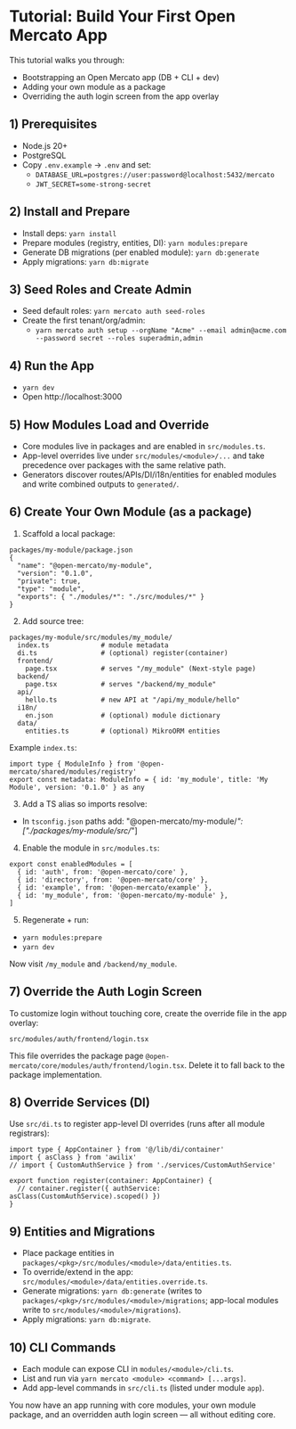 # Tutorial: Build Your First Open Mercato App

This tutorial walks you through:
- Bootstrapping an Open Mercato app (DB + CLI + dev)
- Adding your own module as a package
- Overriding the auth login screen from the app overlay

## 1) Prerequisites
- Node.js 20+
- PostgreSQL
- Copy `.env.example` → `.env` and set:
  - `DATABASE_URL=postgres://user:password@localhost:5432/mercato`
  - `JWT_SECRET=some-strong-secret`

## 2) Install and Prepare
- Install deps: `yarn install`
- Prepare modules (registry, entities, DI): `yarn modules:prepare`
- Generate DB migrations (per enabled module): `yarn db:generate`
- Apply migrations: `yarn db:migrate`

## 3) Seed Roles and Create Admin
- Seed default roles: `yarn mercato auth seed-roles`
- Create the first tenant/org/admin:
  - `yarn mercato auth setup --orgName "Acme" --email admin@acme.com --password secret --roles superadmin,admin`

## 4) Run the App
- `yarn dev`
- Open http://localhost:3000

## 5) How Modules Load and Override
- Core modules live in packages and are enabled in `src/modules.ts`.
- App-level overrides live under `src/modules/<module>/...` and take precedence over packages with the same relative path.
- Generators discover routes/APIs/DI/i18n/entities for enabled modules and write combined outputs to `generated/`.

## 6) Create Your Own Module (as a package)

1. Scaffold a local package:

```
packages/my-module/package.json
{
  "name": "@open-mercato/my-module",
  "version": "0.1.0",
  "private": true,
  "type": "module",
  "exports": { "./modules/*": "./src/modules/*" }
}
```

2. Add source tree:

```
packages/my-module/src/modules/my_module/
  index.ts             # module metadata
  di.ts                # (optional) register(container)
  frontend/
    page.tsx           # serves "/my_module" (Next-style page)
  backend/
    page.tsx           # serves "/backend/my_module"
  api/
    hello.ts           # new API at "/api/my_module/hello"
  i18n/
    en.json            # (optional) module dictionary
  data/
    entities.ts        # (optional) MikroORM entities
```

Example `index.ts`:
```
import type { ModuleInfo } from '@open-mercato/shared/modules/registry'
export const metadata: ModuleInfo = { id: 'my_module', title: 'My Module', version: '0.1.0' } as any
```

3. Add a TS alias so imports resolve:

- In `tsconfig.json` paths add: "@open-mercato/my-module/*": ["./packages/my-module/src/*"]

4. Enable the module in `src/modules.ts`:

```
export const enabledModules = [
  { id: 'auth', from: '@open-mercato/core' },
  { id: 'directory', from: '@open-mercato/core' },
  { id: 'example', from: '@open-mercato/example' },
  { id: 'my_module', from: '@open-mercato/my-module' },
]
```

5. Regenerate + run:
- `yarn modules:prepare`
- `yarn dev`

Now visit `/my_module` and `/backend/my_module`.

## 7) Override the Auth Login Screen

To customize login without touching core, create the override file in the app overlay:

```
src/modules/auth/frontend/login.tsx
```

This file overrides the package page `@open-mercato/core/modules/auth/frontend/login.tsx`.
Delete it to fall back to the package implementation.

## 8) Override Services (DI)

Use `src/di.ts` to register app-level DI overrides (runs after all module registrars):

```
import type { AppContainer } from '@/lib/di/container'
import { asClass } from 'awilix'
// import { CustomAuthService } from './services/CustomAuthService'

export function register(container: AppContainer) {
  // container.register({ authService: asClass(CustomAuthService).scoped() })
}
```

## 9) Entities and Migrations
- Place package entities in `packages/<pkg>/src/modules/<module>/data/entities.ts`.
- To override/extend in the app: `src/modules/<module>/data/entities.override.ts`.
- Generate migrations: `yarn db:generate` (writes to `packages/<pkg>/src/modules/<module>/migrations`; app-local modules write to `src/modules/<module>/migrations`).
- Apply migrations: `yarn db:migrate`.

## 10) CLI Commands
- Each module can expose CLI in `modules/<module>/cli.ts`.
- List and run via `yarn mercato <module> <command> [...args]`.
- Add app-level commands in `src/cli.ts` (listed under module `app`).

You now have an app running with core modules, your own module package, and an overridden auth login screen — all without editing core.
